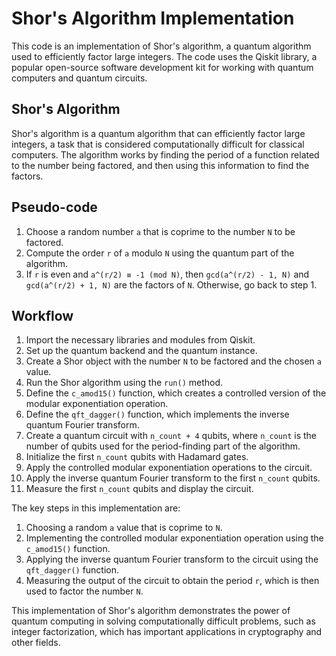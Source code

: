 # Shor's Algorithm Implementation

This code is an implementation of Shor's algorithm, a quantum algorithm used to efficiently factor large integers. The code uses the Qiskit library, a popular open-source software development kit for working with quantum computers and quantum circuits.

## Shor's Algorithm

Shor's algorithm is a quantum algorithm that can efficiently factor large integers, a task that is considered computationally difficult for classical computers. The algorithm works by finding the period of a function related to the number being factored, and then using this information to find the factors.

## Pseudo-code

1. Choose a random number `a` that is coprime to the number `N` to be factored.
2. Compute the order `r` of `a` modulo `N` using the quantum part of the algorithm.
3. If `r` is even and `a^(r/2) ≡ -1 (mod N)`, then `gcd(a^(r/2) - 1, N)` and `gcd(a^(r/2) + 1, N)` are the factors of `N`. Otherwise, go back to step 1.

## Workflow

1. Import the necessary libraries and modules from Qiskit.
2. Set up the quantum backend and the quantum instance.
3. Create a Shor object with the number `N` to be factored and the chosen `a` value.
4. Run the Shor algorithm using the `run()` method.
5. Define the `c_amod15()` function, which creates a controlled version of the modular exponentiation operation.
6. Define the `qft_dagger()` function, which implements the inverse quantum Fourier transform.
7. Create a quantum circuit with `n_count + 4` qubits, where `n_count` is the number of qubits used for the period-finding part of the algorithm.
8. Initialize the first `n_count` qubits with Hadamard gates.
9. Apply the controlled modular exponentiation operations to the circuit.
10. Apply the inverse quantum Fourier transform to the first `n_count` qubits.
11. Measure the first `n_count` qubits and display the circuit.

The key steps in this implementation are:

1. Choosing a random `a` value that is coprime to `N`.
2. Implementing the controlled modular exponentiation operation using the `c_amod15()` function.
3. Applying the inverse quantum Fourier transform to the circuit using the `qft_dagger()` function.
4. Measuring the output of the circuit to obtain the period `r`, which is then used to factor the number `N`.

This implementation of Shor's algorithm demonstrates the power of quantum computing in solving computationally difficult problems, such as integer factorization, which has important applications in cryptography and other fields.
